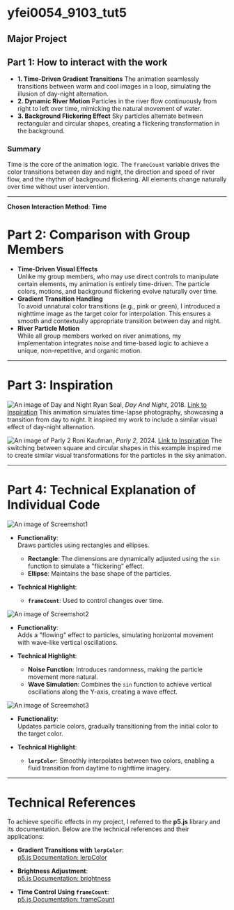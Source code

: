 # yfei0054_9103_tut5
## Major Project

## Part 1: How to interact with the work

- **1. Time-Driven Gradient Transitions**
The animation seamlessly transitions between warm and cool images in a loop, simulating the illusion of day-night alternation.
- **2. Dynamic River Motion**
Particles in the river flow continuously from right to left over time, mimicking the natural movement of water.
- **3. Background Flickering Effect**
Sky particles alternate between rectangular and circular shapes, creating a flickering transformation in the background.

### Summary
Time is the core of the animation logic. The `frameCount` variable drives the color transitions between day and night, the direction and speed of river flow, and the rhythm of background flickering. All elements change naturally over time without user intervention.

---

**Chosen Interaction Method**: **Time**

# Part 2: Comparison with Group Members

- **Time-Driven Visual Effects**  
  Unlike my group members, who may use direct controls to manipulate certain elements, my animation is entirely time-driven. The particle colors, motions, and background flickering evolve naturally over time.
- **Gradient Transition Handling**  
  To avoid unnatural color transitions (e.g., pink or green), I introduced a nighttime image as the target color for interpolation. This ensures a smooth and contextually appropriate transition between day and night.
- **River Particle Motion**  
  While all group members worked on river animations, my implementation integrates noise and time-based logic to achieve a unique, non-repetitive, and organic motion.

---

# Part 3: Inspiration

![An image of Day and Night](day_and_night_cycle_by_ryan_sael.gif)
Ryan Seal, *Day And Night*, 2018. [Link to Inspiration](https://dribbble.com/shots/4418228-Day-And-Night)
   This animation simulates time-lapse photography, showcasing a transition from day to night. It inspired my work to include a similar visual effect of day-night alternation.

![An image of Parly 2](circle_and_square_transformation.png)
Roni Kaufman, *Parly 2*, 2024. [Link to Inspiration](https://openprocessing.org/sketch/2405194)
  The switching between square and circular shapes in this example inspired me to create similar visual transformations for the particles in the sky animation.

---

# Part 4: Technical Explanation of Individual Code

![An image of Screemshot1](Screenshot1.png)
- **Functionality**:  
  Draws particles using rectangles and ellipses.  
  - **Rectangle**: The dimensions are dynamically adjusted using the `sin` function to simulate a "flickering" effect.  
  - **Ellipse**: Maintains the base shape of the particles.

- **Technical Highlight**:  
  - **`frameCount`**: Used to control changes over time.

![An image of Screemshot2](Screenshot2.png)
- **Functionality**:  
  Adds a "flowing" effect to particles, simulating horizontal movement with wave-like vertical oscillations.

- **Technical Highlight**:  
  - **Noise Function**: Introduces randomness, making the particle movement more natural.  
  - **Wave Simulation**: Combines the `sin` function to achieve vertical oscillations along the Y-axis, creating a wave effect.

![An image of Screemshot3](Screenshot3.png)
- **Functionality**:  
  Updates particle colors, gradually transitioning from the initial color to the target color.

- **Technical Highlight**:  
  - **`lerpColor`**: Smoothly interpolates between two colors, enabling a fluid transition from daytime to nighttime imagery.

---

# Technical References

To achieve specific effects in my project, I referred to the **p5.js** library and its documentation. Below are the technical references and their applications:

- **Gradient Transitions with `lerpColor`**:  
  [p5.js Documentation: lerpColor](https://p5js.org/reference/#/p5/lerpColor)

- **Brightness Adjustment**:  
  [p5.js Documentation: brightness](https://p5js.org/reference/#/p5/brightness)

- **Time Control Using `frameCount`**:  
  [p5.js Documentation: frameCount](https://p5js.org/reference/#/p5/frameCount)
